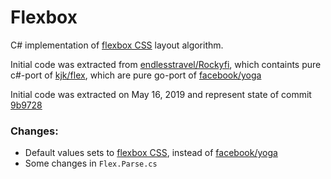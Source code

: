 # Flexbox

C# implementation of [flexbox CSS](https://www.w3.org/TR/css-flexbox-1/) layout algorithm. 

Initial code was extracted from [endlesstravel/Rockyfi](https://github.com/endlesstravel/Rockyfi), which containts pure c#-port of [kjk/flex](https://github.com/kjk/flex), which are pure go-port of [facebook/yoga](https://github.com/facebook/yoga) 

Initial code was extracted on May 16, 2019 and represent state of commit [9b9728](https://github.com/endlesstravel/Rockyfi/commit/9b972864658479a2f353c1e0043a926698061298)

### Changes:

* Default values sets to [flexbox CSS](https://www.w3.org/TR/css-flexbox-1/), instead of [facebook/yoga](https://github.com/facebook/yoga) 
* Some changes in `Flex.Parse.cs`
